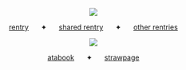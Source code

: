 <p align=center> <img src=https://komarev.com/ghpvc/?username=starsour&color=eac0ce&style=flat-square&label=like+and+subscribe>
<p align=center> <a href="https://rentry.co/shouyou">rentry</a> ⠀⠀✦⠀⠀ <a href="https://rentry.co/shut-down">shared rentry</a> ⠀⠀✦⠀⠀ <a href="https://rentry.co/keo">other rentries</a>


<p>  </p>

<p align=center> <a href="https://rentry.co/kys-trio"><img src="https://files.catbox.moe/wtl4ep.webp"></a>

<p align=center> <a href="https://tsukasa.atabook.org/">atabook</a> ⠀⠀✦⠀⠀ <a href="https://sourstar.straw.page/">strawpage</a>

